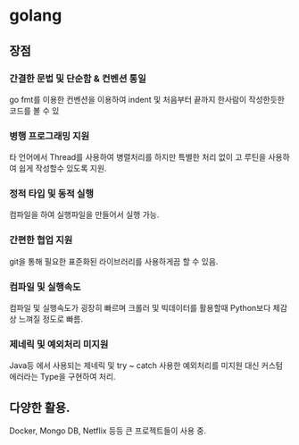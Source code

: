 # golang
## 장점
### 간결한 문법 및 단순함 & 컨벤션 통일
go fmt를 이용한 컨벤션을 이용하여 indent 및
처음부터 끝까지 한사람이 작성한듯한 코드를 볼 수 있

### 병행 프로그래밍 지원
타 언어에서 Thread를 사용하여 병렬처리를 하지만
특별한 처리 없이 고 루틴을 사용하여 쉽게 작성할수 있도록 지원.

### 정적 타입 및 동적 실행
컴파일을 하여 실행파일을 만들어서 실행 가능.

### 간편한 협업 지원
git을 통해 필요한 표준화된 라이브러리를 사용하게끔 할 수 있음. 

### 컴파일 및 실행속도
컴파일 및 실행속도가 굉장히 빠르며
크롤러 및 빅데이터를 활용할때 Python보다 체감상 느껴질 정도로 빠름.

### 제네릭 및 예외처리 미지원
Java등 에서 사용되는 제네릭 및 try ~ catch 사용한 예외처리를 미지원
대신 커스텀 에러라는 Type을 구현하여 처리.

## 다양한 활용.
Docker, Mongo DB, Netflix 등등 큰 프로젝트들이 사용 중.

